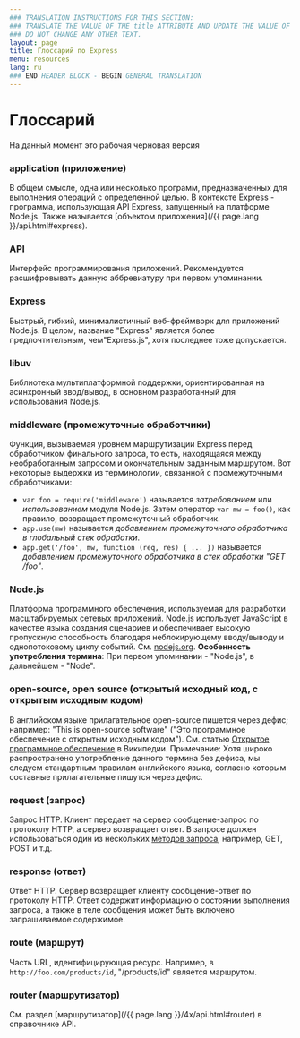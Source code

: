```yaml
---
### TRANSLATION INSTRUCTIONS FOR THIS SECTION:
### TRANSLATE THE VALUE OF THE title ATTRIBUTE AND UPDATE THE VALUE OF THE lang ATTRIBUTE.
### DO NOT CHANGE ANY OTHER TEXT.
layout: page
title: Глоссарий по Express
menu: resources
lang: ru
### END HEADER BLOCK - BEGIN GENERAL TRANSLATION
---
```


# Глоссарий

<div class="doc-box doc-warn">На данный момент это рабочая черновая версия</div>

### application (приложение)

В общем смысле, одна или несколько программ, предназначенных для выполнения операций с определенной целью.  В контексте Express - программа, использующая API Express, запущенный на платформе Node.js.  Также называется [объектом приложения](/{{ page.lang }}/api.html#express).

### API

Интерфейс программирования приложений.  Рекомендуется расшифровывать данную аббревиатуру при первом упоминании.

### Express

Быстрый, гибкий, минималистичный веб-фреймворк для приложений Node.js.  В целом, название "Express" является более предпочтительным, чем"Express.js", хотя последнее тоже допускается.

### libuv

Библиотека мультиплатформной поддержки, ориентированная на асинхронный ввод/вывод, в основном разработанный для использования Node.js.

### middleware (промежуточные обработчики)

Функция, вызываемая уровнем маршрутизации Express перед обработчиком финального запроса, то есть, находящаяся между необработанным запросом и окончательным заданным маршрутом.  Вот некоторые выдержки из терминологии, связанной с промежуточными обработчиками:

  * `var foo = require('middleware')` называется *затребованием* или *использованием* модуля Node.js. Затем оператор `var mw = foo()`, как правило, возвращает промежуточный обработчик.
  * `app.use(mw)` называется *добавлением промежуточного обработчика в глобальный стек обработки*.
  * `app.get('/foo', mw, function (req, res) { ... })` называется *добавлением промежуточного обработчика в стек обработки "GET /foo"*.

### Node.js

Платформа программного обеспечения, используемая для разработки масштабируемых сетевых приложений. Node.js использует JavaScript в качестве языка создания сценариев и обеспечивает высокую пропускную способность благодаря неблокирующему вводу/выводу и однопотоковому циклу событий.  См. [nodejs.org](http://nodejs.org/). **Особенность употребления термина**: При первом упоминании - "Node.js", в дальнейшем - "Node".

### open-source, open source (открытый исходный код, с открытым исходным кодом)

В английском языке прилагательное open-source пишется через дефис; например: "This is open-source software" ("Это программное обеспечение с открытым исходным кодом"). См. статью [Открытое программное обеспечение](http://en.wikipedia.org/wiki/Open-source_software) в Википедии. Примечание: Хотя широко распространено употребление данного термина без дефиса, мы следуем стандартным правилам английского языка, согласно которым составные прилагательные пишутся через дефис.

### request (запрос)

Запрос HTTP.  Клиент передает на сервер сообщение-запрос по протоколу HTTP, а сервер возвращает ответ.  В запросе должен использоваться один из нескольких [методов запроса](https://en.wikipedia.org/wiki/Hypertext_Transfer_Protocol#Request_methods), например, GET, POST и т.д.

### response (ответ)

Ответ HTTP. Сервер возвращает клиенту сообщение-ответ по протоколу HTTP. Ответ содержит информацию о состоянии выполнения запроса, а также в теле сообщения может быть включено запрашиваемое содержимое.

### route (маршрут)

Часть URL, идентифицирующая ресурс.  Например, в `http://foo.com/products/id`, "/products/id" является маршрутом.

### router (маршрутизатор)

См. раздел [маршрутизатор](/{{ page.lang }}/4x/api.html#router) в справочнике API.
